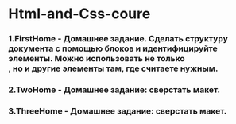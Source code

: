 # Html-and-Css-coure


### 1.FirstHome - Домашнее задание. Сделать структуру документа с помощью блоков и  идентифицируйте элементы. Можно использовать не только <div>, но и другие элементы там, где считаете нужным. 


### 2.TwoHome - Домашнее задание: сверстать макет.
### 3.ThreeHome - Домашнее задание: сверстать макет.

